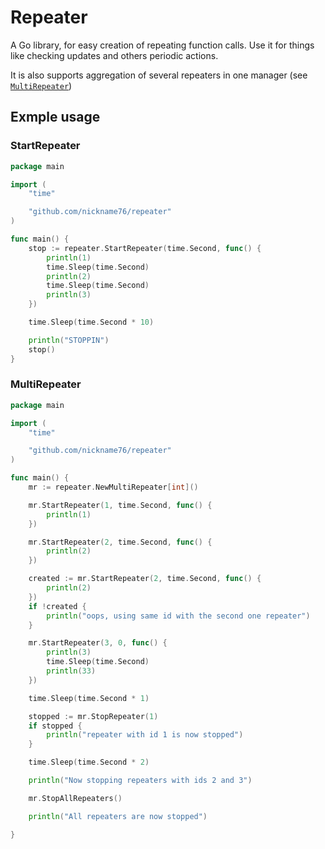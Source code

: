 # Repeater

A Go library, for easy creation of repeating function calls. Use it for things like checking updates and others periodic actions.

It is also supports aggregation of several repeaters in one manager (see [`MultiRepeater`](#multirepeater)) 

## Exmple usage

### StartRepeater

```Go
package main

import (
	"time"

	"github.com/nickname76/repeater"
)

func main() {
	stop := repeater.StartRepeater(time.Second, func() {
		println(1)
		time.Sleep(time.Second)
		println(2)
		time.Sleep(time.Second)
		println(3)
	})

	time.Sleep(time.Second * 10)

	println("STOPPIN")
	stop()
}

```

### MultiRepeater

```Go
package main

import (
	"time"

	"github.com/nickname76/repeater"
)

func main() {
	mr := repeater.NewMultiRepeater[int]()

	mr.StartRepeater(1, time.Second, func() {
		println(1)
	})

	mr.StartRepeater(2, time.Second, func() {
		println(2)
	})

	created := mr.StartRepeater(2, time.Second, func() {
		println(2)
	})
	if !created {
		println("oops, using same id with the second one repeater")
	}

	mr.StartRepeater(3, 0, func() {
		println(3)
		time.Sleep(time.Second)
		println(33)
	})

	time.Sleep(time.Second * 1)

	stopped := mr.StopRepeater(1)
	if stopped {
		println("repeater with id 1 is now stopped")
	}

	time.Sleep(time.Second * 2)

	println("Now stopping repeaters with ids 2 and 3")

	mr.StopAllRepeaters()

	println("All repeaters are now stopped")

}

```
